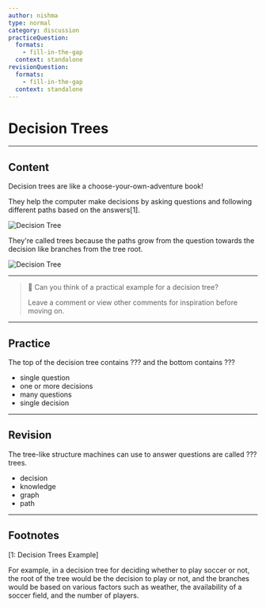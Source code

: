 ```yaml
---
author: nishma
type: normal
category: discussion
practiceQuestion:
  formats:
    - fill-in-the-gap
  context: standalone
revisionQuestion:
  formats:
    - fill-in-the-gap
  context: standalone
---
```

# Decision Trees

---
## Content

Decision trees are like a choose-your-own-adventure book! 

They help the computer make decisions by asking questions and following different paths based on the answers[1].

![Decision Tree](https://img.enkipro.com/2aeadba8901778529fd24e8021970385.png)

They're called trees because the paths grow from the question towards the decision like branches from the tree root.

![Decision Tree](https://img.enkipro.com/1471ace9d8ffec074c8b0513f8c2ee83.png)

---

> 💬 Can you think of a practical example for a decision tree?
>
> Leave a comment or view other comments for inspiration before moving on.

---
## Practice

The top of the decision tree contains ??? and the bottom contains ???

- single question
- one or more decisions
- many questions
- single decision

---
## Revision

The tree-like structure machines can use to answer questions are called ??? trees.

- decision
- knowledge
- graph
- path

---
## Footnotes

[1: Decision Trees Example]

For example, in a decision tree for deciding whether to play soccer or not, the root of the tree would be the decision to play or not, and the branches would be based on various factors such as weather, the availability of a soccer field, and the number of players.
